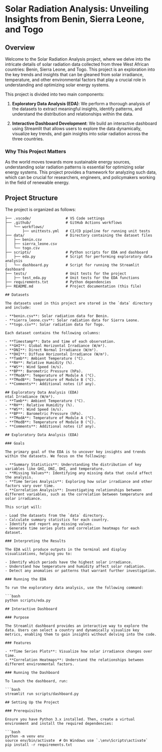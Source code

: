 # Solar Radiation Analysis: Unveiling Insights from Benin, Sierra Leone, and Togo

## Overview

Welcome to the Solar Radiation Analysis project, where we delve into the intricate details of solar radiation data collected from three West African countries: Benin, Sierra Leone, and Togo. This project is an exploration into the key trends and insights that can be gleaned from solar irradiance, temperature, and other environmental factors that play a crucial role in understanding and optimizing solar energy systems.

This project is divided into two main components:

1. **Exploratory Data Analysis (EDA)**: We perform a thorough analysis of the datasets to extract meaningful insights, identify patterns, and understand the distribution and relationships within the data.

2. **Interactive Dashboard Development**: We build an interactive dashboard using Streamlit that allows users to explore the data dynamically, visualize key trends, and gain insights into solar radiation across the three countries.

### Why This Project Matters

As the world moves towards more sustainable energy sources, understanding solar radiation patterns is essential for optimizing solar energy systems. This project provides a framework for analyzing such data, which can be crucial for researchers, engineers, and policymakers working in the field of renewable energy.

## Project Structure

The project is organized as follows:

````plaintext
├── .vscode/                # VS Code settings
├── .github/                # GitHub Actions workflows
│   └── workflows/
│       ├── unittests.yml   # CI/CD pipeline for running unit tests
├── data/                   # Directory containing the dataset files
│   ├── benin.csv
│   ├── sierra_leone.csv
│   └── togo.csv
├── scripts/                # Python scripts for EDA and dashboard
│   ├── eda.py              # Script for performing exploratory data analysis
│   └── dashboard.py        # Script for running the Streamlit dashboard
├── tests/                  # Unit tests for the project
│   ├── test_eda.py         # Unit tests for the EDA functions
├── requirements.txt        # Python dependencies
├── README.md               # Project documentation (this file)

## Datasets

The datasets used in this project are stored in the `data` directory and include:

- **benin.csv**: Solar radiation data for Benin.
- **sierra_leone.csv**: Solar radiation data for Sierra Leone.
- **togo.csv**: Solar radiation data for Togo.

Each dataset contains the following columns:

- **Timestamp**: Date and time of each observation.
- **GHI**: Global Horizontal Irradiance (W/m²).
- **DNI**: Direct Normal Irradiance (W/m²).
- **DHI**: Diffuse Horizontal Irradiance (W/m²).
- **Tamb**: Ambient Temperature (°C).
- **RH**: Relative Humidity (%).
- **WS**: Wind Speed (m/s).
- **BP**: Barometric Pressure (hPa).
- **TModA**: Temperature of Module A (°C).
- **TModB**: Temperature of Module B (°C).
- **Comments**: Additional notes (if any).

## Exploratory Data Analysis (EDA)
ntal Irradiance (W/m²).
- **Tamb**: Ambient Temperature (°C).
- **RH**: Relative Humidity (%).
- **WS**: Wind Speed (m/s).
- **BP**: Barometric Pressure (hPa).
- **TModA**: Temperature of Module A (°C).
- **TModB**: Temperature of Module B (°C).
- **Comments**: Additional notes (if any).

## Exploratory Data Analysis (EDA)

### Goals

The primary goal of the EDA is to uncover key insights and trends within the datasets. We focus on the following:

- **Summary Statistics**: Understanding the distribution of key variables like GHI, DNI, DHI, and temperature.
- **Missing Values**: Identifying any missing data that could affect the analysis.
- **Time Series Analysis**: Exploring how solar irradiance and other factors vary over time.
- **Correlation Analysis**: Investigating relationships between different variables, such as the correlation between temperature and solar irradiance.

This script will:

- Load the datasets from the `data` directory.
- Calculate summary statistics for each country.
- Identify and report any missing values.
- Generate time series plots and correlation heatmaps for each dataset.

### Interpreting the Results

The EDA will produce outputs in the terminal and display visualizations, helping you to:

- Identify which periods have the highest solar irradiance.
- Understand how temperature and humidity affect solar radiation.
- Detect any anomalies or patterns that warrant further investigation.

### Running the EDA

To run the exploratory data analysis, use the following command:

```bash
python scripts/eda.py

## Interactive Dashboard

### Purpose

The Streamlit dashboard provides an interactive way to explore the data. Users can select a country and dynamically visualize key metrics, enabling them to gain insights without delving into the code.

### Features

- **Time Series Plots**: Visualize how solar irradiance changes over time.
- **Correlation Heatmaps**: Understand the relationships between different environmental factors.

### Running the Dashboard

To launch the dashboard, run:

```bash
streamlit run scripts/dashboard.py

## Setting Up the Project

### Prerequisites

Ensure you have Python 3.x installed. Then, create a virtual environment and install the required dependencies:

```bash
python -m venv env
source env/bin/activate  # On Windows use `.\env\Scripts\activate`
pip install -r requirements.txt
````
